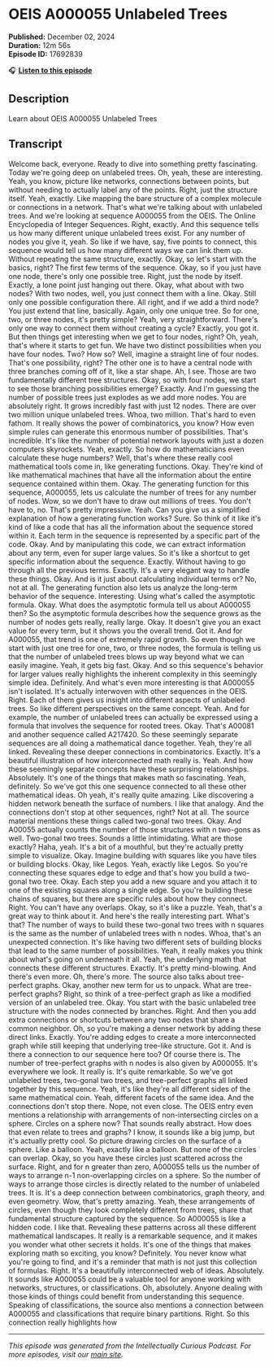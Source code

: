 # OEIS A000055 Unlabeled Trees

**Published:** December 02, 2024  
**Duration:** 12m 56s  
**Episode ID:** 17692839

🎧 **[Listen to this episode](https://intellectuallycurious.buzzsprout.com/2529712/episodes/17692839-oeis-a000055-unlabeled-trees)**

## Description

Learn about OEIS A000055 Unlabeled Trees

## Transcript

Welcome back, everyone. Ready to dive into something pretty fascinating. Today we're going deep on unlabeled trees. Oh, yeah, these are interesting. Yeah, you know, picture like networks, connections between points, but without needing to actually label any of the points. Right, just the structure itself. Yeah, exactly. Like mapping the bare structure of a complex molecule or connections in a network. That's what we're talking about with unlabeled trees. And we're looking at sequence A000055 from the OEIS. The Online Encyclopedia of Integer Sequences. Right, exactly. And this sequence tells us how many different unique unlabeled trees exist. For any number of nodes you give it, yeah. So like if we have, say, five points to connect, this sequence would tell us how many different ways we can link them up. Without repeating the same structure, exactly. Okay, so let's start with the basics, right? The first few terms of the sequence. Okay, so if you just have one node, there's only one possible tree. Right, just the node by itself. Exactly, a lone point just hanging out there. Okay, what about with two nodes? With two nodes, well, you just connect them with a line. Okay. Still only one possible configuration there. All right, and if we add a third node? You just extend that line, basically. Again, only one unique tree. So for one, two, or three nodes, it's pretty simple? Yeah, very straightforward. There's only one way to connect them without creating a cycle? Exactly, you got it. But then things get interesting when we get to four nodes, right? Oh, yeah, that's where it starts to get fun. We have two distinct possibilities when you have four nodes. Two? How so? Well, imagine a straight line of four nodes. That's one possibility, right? The other one is to have a central node with three branches coming off of it, like a star shape. Ah, I see. Those are two fundamentally different tree structures. Okay, so with four nodes, we start to see those branching possibilities emerge? Exactly. And I'm guessing the number of possible trees just explodes as we add more nodes. You are absolutely right. It grows incredibly fast with just 12 nodes. There are over two million unique unlabeled trees. Whoa, two million. That's hard to even fathom. It really shows the power of combinatorics, you know? How even simple rules can generate this enormous number of possibilities. That's incredible. It's like the number of potential network layouts with just a dozen computers skyrockets. Yeah, exactly. So how do mathematicians even calculate these huge numbers? Well, that's where these really cool mathematical tools come in, like generating functions. Okay. They're kind of like mathematical machines that have all the information about the entire sequence contained within them. Okay. The generating function for this sequence, A000055, lets us calculate the number of trees for any number of nodes. Wow, so we don't have to draw out millions of trees. You don't have to, no. That's pretty impressive. Yeah. Can you give us a simplified explanation of how a generating function works? Sure. So think of it like it's kind of like a code that has all the information about the sequence stored within it. Each term in the sequence is represented by a specific part of the code. Okay. And by manipulating this code, we can extract information about any term, even for super large values. So it's like a shortcut to get specific information about the sequence. Exactly. Without having to go through all the previous terms. Exactly. It's a very elegant way to handle these things. Okay. And is it just about calculating individual terms or? No, not at all. The generating function also lets us analyze the long-term behavior of the sequence. Interesting. Using what's called the asymptotic formula. Okay. What does the asymptotic formula tell us about A000055 then? So the asymptotic formula describes how the sequence grows as the number of nodes gets really, really large. Okay. It doesn't give you an exact value for every term, but it shows you the overall trend. Got it. And for A000055, that trend is one of extremely rapid growth. So even though we start with just one tree for one, two, or three nodes, the formula is telling us that the number of unlabeled trees blows up way beyond what we can easily imagine. Yeah, it gets big fast. Okay. And so this sequence's behavior for larger values really highlights the inherent complexity in this seemingly simple idea. Definitely. And what's even more interesting is that A000055 isn't isolated. It's actually interwoven with other sequences in the OEIS. Right. Each of them gives us insight into different aspects of unlabeled trees. So like different perspectives on the same concept. Yeah. And for example, the number of unlabeled trees can actually be expressed using a formula that involves the sequence for rooted trees. Okay. That's A00081 and another sequence called A217420. So these seemingly separate sequences are all doing a mathematical dance together. Yeah, they're all linked. Revealing these deeper connections in combinatorics. Exactly. It's a beautiful illustration of how interconnected math really is. Yeah. And how these seemingly separate concepts have these surprising relationships. Absolutely. It's one of the things that makes math so fascinating. Yeah, definitely. So we've got this one sequence connected to all these other mathematical ideas. Oh yeah, it's really quite amazing. Like discovering a hidden network beneath the surface of numbers. I like that analogy. And the connections don't stop at other sequences, right? Not at all. The source material mentions these things called two-gonal two trees. Okay. And A00055 actually counts the number of those structures with n two-gons as well. Two-gonal two trees. Sounds a little intimidating. What are those exactly? Haha, yeah. It's a bit of a mouthful, but they're actually pretty simple to visualize. Okay. Imagine building with squares like you have tiles or building blocks. Okay, like Legos. Yeah, exactly like Legos. So you're connecting these squares edge to edge and that's how you build a two-gonal two tree. Okay. Each step you add a new square and you attach it to one of the existing squares along a single edge. So you're building these chains of squares, but there are specific rules about how they connect. Right. You can't have any overlaps. Okay, so it's like a puzzle. Yeah, that's a great way to think about it. And here's the really interesting part. What's that? The number of ways to build these two-gonal two trees with n squares is the same as the number of unlabeled trees with n nodes. Whoa, that's an unexpected connection. It's like having two different sets of building blocks that lead to the same number of possibilities. Yeah, it really makes you think about what's going on underneath it all. Yeah, the underlying math that connects these different structures. Exactly. It's pretty mind-blowing. And there's even more. Oh, there's more. The source also talks about tree-perfect graphs. Okay, another new term for us to unpack. What are tree-perfect graphs? Right, so think of a tree-perfect graph as like a modified version of an unlabeled tree. Okay. You start with the basic unlabeled tree structure with the nodes connected by branches. Right. And then you add extra connections or shortcuts between any two nodes that share a common neighbor. Oh, so you're making a denser network by adding these direct links. Exactly. You're adding edges to create a more interconnected graph while still keeping that underlying tree-like structure. Got it. And is there a connection to our sequence here too? Of course there is. The number of tree-perfect graphs with n nodes is also given by A000055. It's everywhere we look. It really is. It's quite remarkable. So we've got unlabeled trees, two-gonal two trees, and tree-perfect graphs all linked together by this sequence. Yeah, it's like they're all different sides of the same mathematical coin. Yeah, different facets of the same idea. And the connections don't stop there. Nope, not even close. The OEIS entry even mentions a relationship with arrangements of non-intersecting circles on a sphere. Circles on a sphere now? That sounds really abstract. How does that even relate to trees and graphs? I know, it sounds like a big jump, but it's actually pretty cool. So picture drawing circles on the surface of a sphere. Like a balloon. Yeah, exactly like a balloon. But none of the circles can overlap. Okay, so you have these circles just scattered across the surface. Right, and for n greater than zero, A000055 tells us the number of ways to arrange n-1 non-overlapping circles on a sphere. So the number of ways to arrange those circles is directly related to the number of unlabeled trees. It is. It's a deep connection between combinatorics, graph theory, and even geometry. Wow, that's pretty amazing. Yeah, these arrangements of circles, even though they look completely different from trees, share that fundamental structure captured by the sequence. So A000055 is like a hidden code. I like that. Revealing these patterns across all these different mathematical landscapes. It really is a remarkable sequence, and it makes you wonder what other secrets it holds. It's one of the things that makes exploring math so exciting, you know? Definitely. You never know what you're going to find, and it's a reminder that math is not just this collection of formulas. Right. It's a beautifully interconnected web of ideas. Absolutely. It sounds like A000055 could be a valuable tool for anyone working with networks, structures, or classifications. Oh, absolutely. Anyone dealing with those kinds of things could benefit from understanding this sequence. Speaking of classifications, the source also mentions a connection between A000055 and classifications that require binary partitions. Right. So this connection really highlights how

---
*This episode was generated from the Intellectually Curious Podcast. For more episodes, visit our [main site](https://intellectuallycurious.buzzsprout.com).*
